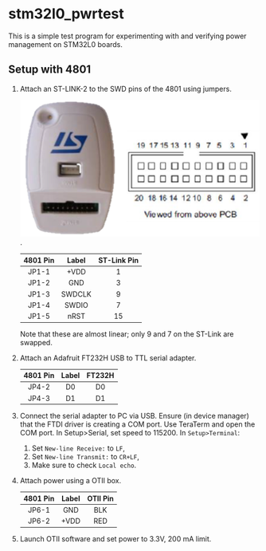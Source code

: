 # stm32l0_pwrtest

This is a simple test program for experimenting with and verifying power management on STM32L0 boards.

## Setup with 4801

1. Attach an ST-LINK-2 to the SWD pins of the 4801 using jumpers.

   ![Reference Picture of ST-Link-2](assets/stlink-layout.png).

   | 4801 Pin |  Label | ST-Link Pin |
   |:--------:|:------:|:-----------:|
   |   JP1-1  |  +VDD  |      1      |
   |   JP1-2  |   GND  |      3      |
   |   JP1-3  | SWDCLK |      9      |
   |   JP1-4  | SWDIO  |      7      |
   |   JP1-5  |  nRST  |     15      |

   Note that these are almost linear; only 9 and 7 on the ST-Link are swapped.

2. Attach an Adafruit FT232H USB to TTL serial adapter.

   | 4801 Pin |  Label |    FT232H   |
   |:--------:|:------:|:-----------:|
   |   JP4-2  |   D0   |      D0     |
   |   JP4-3  |   D1   |      D1     |

3. Connect the serial adapter to PC via USB.  Ensure (in device manager) that the FTDI driver is creating a COM port. Use TeraTerm and open the COM port. In Setup>Serial, set speed to 115200. In `Setup>Terminal`:

   1. Set `New-line Receive:` to `LF`,
   2. Set `New-line Transmit:` to `CR+LF`,
   3. Make sure to check `Local echo`.

4. Attach power using a OTII box.

   | 4801 Pin |  Label |   OTII Pin  |
   |:--------:|:------:|:-----------:|
   |   JP6-1  |   GND  |     BLK     |
   |   JP6-2  |  +VDD  |     RED     |

5. Launch OTII software and set power to 3.3V, 200 mA limit.

